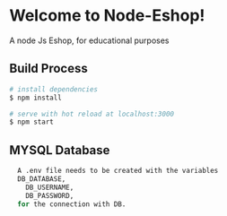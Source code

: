 # Welcome to Node-Eshop!

A node Js Eshop, for educational purposes


## Build Process
```bash
# install dependencies
$ npm install

# serve with hot reload at localhost:3000
$ npm start
```

## MYSQL Database
```bash
  A .env file needs to be created with the variables
  DB_DATABASE,
	DB_USERNAME,
	DB_PASSWORD,
  for the connection with DB.
```

